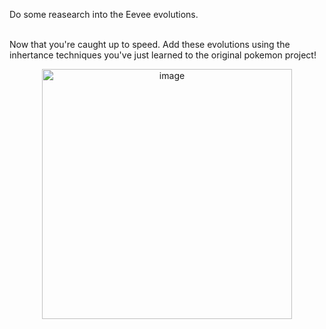 Do some reasearch into the Eevee evolutions. 
<br></br>

Now that you're caught up to speed. Add these evolutions using the inhertance techniques you've just learned to the original pokemon project!

<p align="center">
  <img width="400"  alt="image" src="https://images.saymedia-content.com/.image/t_share/MTc0MzU3NTcwMDA0MTk4NzYw/top-eevee-evolutions-in-pokemon.png">
</p>
